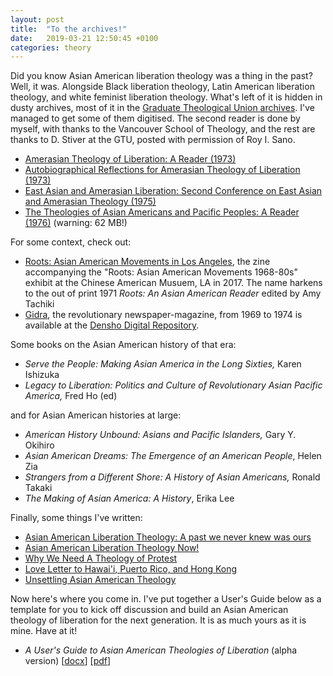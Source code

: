 ```yaml
---
layout: post
title:  "To the archives!"
date:   2019-03-21 12:50:45 +0100
categories: theory
---
```


Did you know Asian American liberation theology was a thing in the past? Well, it was. Alongside Black liberation theology, Latin American liberation theology, and white feminist liberation theology. What's left of it is hidden in dusty archives, most of it in the [Graduate Theological Union archives](https://oac.cdlib.org/findaid/ark:/13030/kt75804087/entire_text/). I've managed to get some of them digitised. The second reader is done by myself, with thanks to the Vancouver School of Theology, and the rest are thanks to D. Stiver at the GTU, posted with permission of Roy I. Sano. 

- [Amerasian Theology of Liberation: A Reader (1973)](/files/SanoReader1973.pdf) 
- [Autobiographical Reflections for Amerasian Theology of Liberation (1973)](/files/SanoAutobiographical1973.pdf)
- [East Asian and Amerasian Liberation: Second Conference on East Asian and Amerasian Theology (1975)](/files/SanoProceedings1975.pdf)
- [The Theologies of Asian Americans and Pacific Peoples: A Reader (1976)](/files/SanoReader1976.pdf) (warning: 62 MB!)

For some context, check out:

- [Roots: Asian American Movements in Los Angeles](http://camla.org/wp-content/uploads/2017/05/CAM-Roots-Zine-2017.pdf), the zine accompanying the "Roots: Asian American Movements 1968-80s" exhibit at the Chinese American Musuem, LA in 2017. The name harkens to the out of print 1971 *Roots: An Asian American Reader* edited by Amy Tachiki
- [Gidra](https://en.wikipedia.org/wiki/Gidra_(newspaper)), the revolutionary newspaper-magazine, from 1969 to 1974 is available at the [Densho Digital Repository](http://ddr.densho.org/ddr/densho/297/). 

Some books on the Asian American history of that era:

- *Serve the People: Making Asian America in the Long Sixties,* Karen Ishizuka
- *Legacy to Liberation: Politics and Culture of Revolutionary Asian Pacific America,* Fred Ho (ed)

and for Asian American histories at large:

- *American History Unbound: Asians and Pacific Islanders,* Gary Y. Okihiro
-  *Asian American Dreams: The Emergence of an American People*, Helen Zia 
- *Strangers from a Different Shore: A History of Asian Americans,* Ronald Takaki
-  *The Making of Asian America: A History*, Erika Lee

Finally, some things I've written:

- [Asian American Liberation Theology: A past we never knew was ours](https://www.inheritancemag.com/article/asian-american-liberation-theology)
- [Asian American Liberation Theology Now!](https://www.inheritancemag.com/article/asian-american-liberation-theology-now)
- [Why We Need A Theology of Protest](https://sojo.net/articles/why-we-need-theology-protest)
- [Love Letter to Hawai'i, Puerto Rico, and Hong Kong](https://sojo.net/articles/poem-love-letter-hawaii-puerto-rico-and-hong-kong)
- [Unsettling Asian American Theology](https://www.divergingmag.com/unsettling-asian-american-theology/)

Now here's where you come in. I've put together a User's Guide below as a template for you to kick off discussion and build an Asian American theology of liberation for the next generation. It is as much yours as it is mine. Have at it! 

- *A User's Guide to Asian American Theologies of Liberation* (alpha version) [[docx](/files/UsersGuide.docx)] [[pdf](/files/UsersGuide.pdf)]
